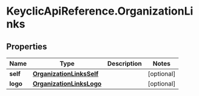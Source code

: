 # KeyclicApiReference.OrganizationLinks

## Properties
Name | Type | Description | Notes
------------ | ------------- | ------------- | -------------
**self** | [**OrganizationLinksSelf**](OrganizationLinksSelf.md) |  | [optional] 
**logo** | [**OrganizationLinksLogo**](OrganizationLinksLogo.md) |  | [optional] 


